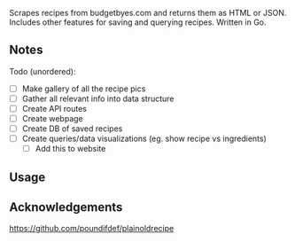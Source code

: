 Scrapes recipes from budgetbyes.com and returns them as HTML or JSON. Includes other features for saving and querying recipes. Written in Go.

## Notes

Todo (unordered):

- [ ] Make gallery of all the recipe pics
- [ ] Gather all relevant info into data structure
- [ ] Create API routes
- [ ] Create webpage
- [ ] Create DB of saved recipes
- [ ] Create queries/data visualizations (eg. show recipe vs ingredients)
    - [ ] Add this to website

## Usage

## Acknowledgements

https://github.com/poundifdef/plainoldrecipe
